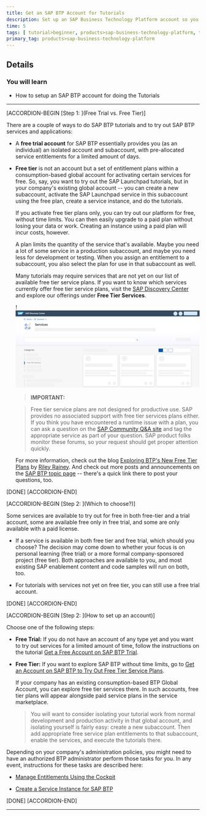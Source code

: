 ```yaml
---
title: Get an SAP BTP Account for Tutorials
description: Set up an SAP Business Technology Platform account so you can do the tutorials involving SAP BTP services and applications (trial or free-tier).
time: 5
tags: [ tutorial>beginner, products>sap-business-technology-platform, tutorial>type>free-tier]
primary_tag: products>sap-business-technology-platform
---
```


## Details
### You will learn
  - How to setup an SAP BTP account for doing the Tutorials

---

[ACCORDION-BEGIN [Step 1: ](Free Trial vs. Free Tier)]

There are a couple of ways to do SAP BTP tutorials and to try out SAP BTP services and applications:

- A **free trial account** for SAP BTP essentially provides you (as an individual) an isolated account and subaccount, with pre-allocated service entitlements for a limited amount of days.

- **Free tier** is not an account but a set of entitlement plans within a consumption-based global account for activating certain services for free. So, say, you want to try out the SAP Launchpad tutorials, but in your company's existing global account -- you can create a new subaccount, activate the SAP Launchpad service in this subaccount using the free plan, create a service instance, and do the tutorials.

    If you activate free tier plans only, you can try out our platform for free, without time limits. You can then easily upgrade to a paid plan without losing your data or work. Creating an instance using a paid plan will incur costs, however.

    A plan limits the quantity of the service that's available.  Maybe you need a lot of some service in a production subaccount, and maybe you need less for development or testing.  When you assign an entitlement to a subaccount, you also select the plan for use in that subaccount as well.

    Many tutorials may require services that are not yet on our list of available free tier service plans. If you want to know which services currently offer free tier service plans, visit the [SAP Discovery Center](https://discovery-center.cloud.sap/#/serviceCatalog?provider=all&regions=all&category=freetierservices) and explore our offerings under **Free Tier Services**.

    !![SAP Discovery Center](btp-free-tier-account-dc.png)

    >**IMPORTANT:**

    >Free tier service plans are not designed for productive use. SAP provides no associated support with free tier services plans either.  If you think you have encountered a runtime issue with a plan, you can ask a question on the [SAP Community Q&A site](https://answers.sap.com/index.html) and tag the appropriate service as part of your question.  SAP product folks monitor these forums, so your request should get proper attention quickly.

    For more information, check out the blog [Exploring BTP's New Free Tier Plans](https://blogs.sap.com/2021/07/01/exploring-btps-new-free-tier-plans) by [Riley Rainey](https://people.sap.com/riley.rainey). And check out more posts and announcements on the [SAP BTP topic page](https://community.sap.com/topics/business-technology-platform) -- there's a quick link there to post your questions, too.


[DONE]
[ACCORDION-END]


[ACCORDION-BEGIN [Step 2: ](Which to choose?)]

Some services are available to try out for free in both free-tier and a trial account, some are available free only in free trial, and some are only available with a paid license.

- If a service is available in both free tier and free trial, which should you choose? The decision may come down to whether your focus is on personal learning (free trial) or a more formal company-sponsored project (free tier).  Both approaches are available to you, and most existing SAP enablement content and code samples will run on both, too.

- For tutorials with services not yet on free tier, you can still use a free trial account.

[DONE]
[ACCORDION-END]

[ACCORDION-BEGIN [Step 2: ](How to set up an account)]

Choose one of the following steps:

- **Free Trial:** If you do not have an account of any type yet and you want to try out services for a limited amount of time, follow the instructions on the tutorial [Get a Free Account on SAP BTP Trial](hcp-create-trial-account).

- **Free Tier:** If you want to explore SAP BTP without time limits, go to [Get an Account on SAP BTP to Try Out Free Tier Service Plans](btp-free-tier-account).

    If your company has an existing consumption-based BTP Global Account, you can explore free tier services there. In such accounts, free tier plans will appear alongside paid service plans in the service marketplace.

    > You will want to consider isolating your tutorial work from normal development and production activity in that global account, and isolating yourself is fairly easy: create a new subaccount. Then add appropriate free service plan entitlements to that subaccount, enable the services, and execute the tutorials there.

Depending on your company's administration policies, you might need to have an authorized BTP administrator perform those tasks for you. In any event, instructions for these tasks are described here:

- [Manage Entitlements Using the Cockpit](btp-cockpit-entitlements)

- [Create a Service Instance for SAP BTP](btp-cockpit-instances)

[DONE]
[ACCORDION-END]





---
